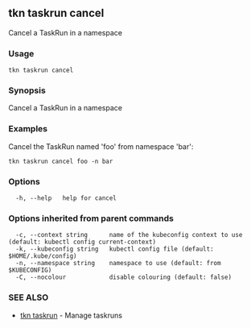## tkn taskrun cancel

Cancel a TaskRun in a namespace

### Usage

```
tkn taskrun cancel
```

### Synopsis

Cancel a TaskRun in a namespace

### Examples

Cancel the TaskRun named 'foo' from namespace 'bar':

    tkn taskrun cancel foo -n bar


### Options

```
  -h, --help   help for cancel
```

### Options inherited from parent commands

```
  -c, --context string      name of the kubeconfig context to use (default: kubectl config current-context)
  -k, --kubeconfig string   kubectl config file (default: $HOME/.kube/config)
  -n, --namespace string    namespace to use (default: from $KUBECONFIG)
  -C, --nocolour            disable colouring (default: false)
```

### SEE ALSO

* [tkn taskrun](tkn_taskrun.md)	 - Manage taskruns

